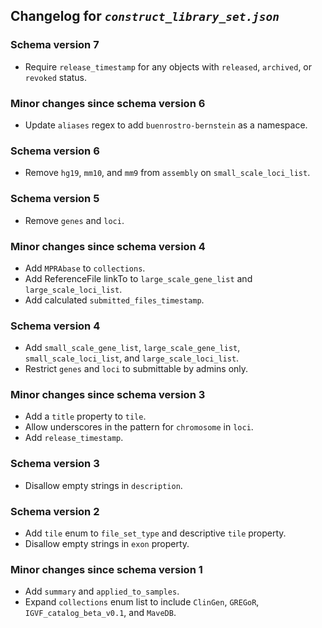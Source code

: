 ## Changelog for *`construct_library_set.json`*

### Schema version 7

* Require `release_timestamp` for any objects with `released`, `archived`, or `revoked` status.

### Minor changes since schema version 6

* Update `aliases` regex to add `buenrostro-bernstein` as a namespace.

### Schema version 6

* Remove `hg19`, `mm10`, and `mm9` from `assembly` on `small_scale_loci_list`.

### Schema version 5

* Remove `genes` and `loci`.

### Minor changes since schema version 4

* Add `MPRAbase` to `collections`.
* Add ReferenceFile linkTo to `large_scale_gene_list` and `large_scale_loci_list`.
* Add calculated `submitted_files_timestamp`.

### Schema version 4

* Add `small_scale_gene_list`, `large_scale_gene_list`, `small_scale_loci_list`, and `large_scale_loci_list`.
* Restrict `genes` and `loci` to submittable by admins only.

### Minor changes since schema version 3

* Add a `title` property to `tile`.
* Allow underscores in the pattern for `chromosome` in `loci`.
* Add `release_timestamp`.

### Schema version 3

* Disallow empty strings in `description`.

### Schema version 2

* Add `tile` enum to `file_set_type` and descriptive `tile` property.
* Disallow empty strings in `exon` property.

### Minor changes since schema version 1

* Add `summary` and `applied_to_samples`.
* Expand `collections` enum list to include `ClinGen`, `GREGoR`, `IGVF_catalog_beta_v0.1`, and `MaveDB`.
